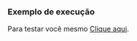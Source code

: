 ### Exemplo de execução

Para testar você mesmo [Clique aqui](https://kazuto-neves.github.io/Desafios-dio-js.io/Web-Html/Desafio_TypeScript/Desafios/Desafio1/Desafio1.html).